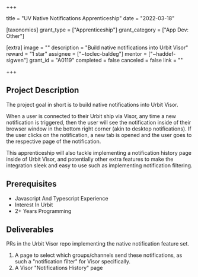 +++

title = "UV Native Notifications Apprenticeship"
date = "2022-03-18"

[taxonomies]
grant_type = ["Apprenticeship"]
grant_category = ["App Dev: Other"]

[extra]
image = ""
description = "Build native notifications into Urbit Visor"
reward = "1 star"
assignee = ["~toclec-baldeg"]
mentor = ["~haddef-sigwen"]
grant_id = "A0119"
completed = false
canceled = false
link = ""

+++

## Project Description

The project goal in short is to build native notifications into Urbit Visor.

When a user is connected to their Urbit ship via Visor, any time a new notification is triggered, then the user will see the notification inside of their browser window in the bottom right corner (akin to desktop notifications). If the user clicks on the notification, a new tab is opened and the user goes to the respective page of the notification.

This apprenticeship will also tackle implementing a notification history page inside of Urbit Visor, and potentially other extra features to make the integration sleek and easy to use such as implementing notification filtering.

## Prerequisites

- Javascript And Typescript Experience
- Interest In Urbit
- 2+ Years Programming

## Deliverables

PRs in the Urbit Visor repo implementing the native notification feature set.

1. A page to select which groups/channels send these notifications, as such a "notification filter" for Visor specifically.
2. A Visor "Notifications History" page
